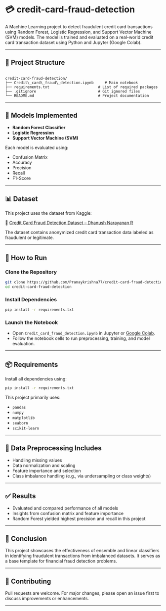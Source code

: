 
# 💳 credit-card-fraud-detection

A Machine Learning project to detect fraudulent credit card transactions using Random Forest, Logistic Regression, and Support Vector Machine (SVM) models. The model is trained and evaluated on a real-world credit card transaction dataset using Python and Jupyter (Google Colab).

---

## 📁 Project Structure

```

credit-card-fraud-detection/
├── Credit\_card\_fraud\_detection.ipynb     # Main notebook
├── requirements.txt                      # List of required packages
├── .gitignore                            # Git ignored files
└── README.md                             # Project documentation

````

---

## 🧠 Models Implemented

- **Random Forest Classifier**
- **Logistic Regression**
- **Support Vector Machine (SVM)**

Each model is evaluated using:
- Confusion Matrix
- Accuracy
- Precision
- Recall
- F1-Score

---

## 📊 Dataset

This project uses the dataset from Kaggle:

🔗 [Credit Card Fraud Detection Dataset – Dhanush Narayanan R](https://www.kaggle.com/datasets/dhanushnarayananr/credit-card-fraud)

The dataset contains anonymized credit card transaction data labeled as fraudulent or legitimate.

---

## 🚀 How to Run

### Clone the Repository
```bash
git clone https://github.com/Pranaykrishna77/credit-card-fraud-detection
cd credit-card-fraud-detection
````

### Install Dependencies

```bash
pip install -r requirements.txt
```

### Launch the Notebook

* Open `Credit_card_fraud_detection.ipynb` in Jupyter or [Google Colab](https://colab.research.google.com/).
* Follow the notebook cells to run preprocessing, training, and model evaluation.

---

## 📦 Requirements

Install all dependencies using:

```bash
pip install -r requirements.txt
```

This project primarily uses:

* `pandas`
* `numpy`
* `matplotlib`
* `seaborn`
* `scikit-learn`

---

## 🧹 Data Preprocessing Includes

* Handling missing values
* Data normalization and scaling
* Feature importance and selection
* Class imbalance handling (e.g., via undersampling or class weights)

---

## ✅ Results

* Evaluated and compared performance of all models
* Insights from confusion matrix and feature importance
* Random Forest yielded highest precision and recall in this project

---

## 📌 Conclusion

This project showcases the effectiveness of ensemble and linear classifiers in identifying fraudulent transactions from imbalanced datasets. It serves as a base template for financial fraud detection problems.

---

## 🤝 Contributing

Pull requests are welcome. For major changes, please open an issue first to discuss improvements or enhancements.

---

